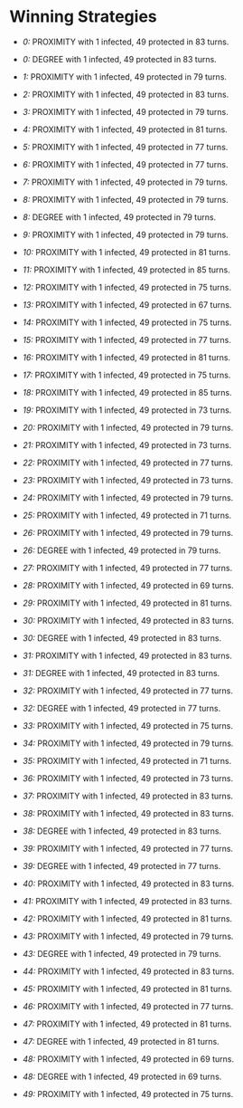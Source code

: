 # Winning Strategies

* _0:_ PROXIMITY with 1 infected, 49 protected in 83 turns.


* _0:_ DEGREE with 1 infected, 49 protected in 83 turns.


* _1:_ PROXIMITY with 1 infected, 49 protected in 79 turns.


* _2:_ PROXIMITY with 1 infected, 49 protected in 83 turns.


* _3:_ PROXIMITY with 1 infected, 49 protected in 79 turns.


* _4:_ PROXIMITY with 1 infected, 49 protected in 81 turns.


* _5:_ PROXIMITY with 1 infected, 49 protected in 77 turns.


* _6:_ PROXIMITY with 1 infected, 49 protected in 77 turns.


* _7:_ PROXIMITY with 1 infected, 49 protected in 79 turns.


* _8:_ PROXIMITY with 1 infected, 49 protected in 79 turns.


* _8:_ DEGREE with 1 infected, 49 protected in 79 turns.


* _9:_ PROXIMITY with 1 infected, 49 protected in 79 turns.


* _10:_ PROXIMITY with 1 infected, 49 protected in 81 turns.


* _11:_ PROXIMITY with 1 infected, 49 protected in 85 turns.


* _12:_ PROXIMITY with 1 infected, 49 protected in 75 turns.


* _13:_ PROXIMITY with 1 infected, 49 protected in 67 turns.


* _14:_ PROXIMITY with 1 infected, 49 protected in 75 turns.


* _15:_ PROXIMITY with 1 infected, 49 protected in 77 turns.


* _16:_ PROXIMITY with 1 infected, 49 protected in 81 turns.


* _17:_ PROXIMITY with 1 infected, 49 protected in 75 turns.


* _18:_ PROXIMITY with 1 infected, 49 protected in 85 turns.


* _19:_ PROXIMITY with 1 infected, 49 protected in 73 turns.


* _20:_ PROXIMITY with 1 infected, 49 protected in 79 turns.


* _21:_ PROXIMITY with 1 infected, 49 protected in 73 turns.


* _22:_ PROXIMITY with 1 infected, 49 protected in 77 turns.


* _23:_ PROXIMITY with 1 infected, 49 protected in 73 turns.


* _24:_ PROXIMITY with 1 infected, 49 protected in 79 turns.


* _25:_ PROXIMITY with 1 infected, 49 protected in 71 turns.


* _26:_ PROXIMITY with 1 infected, 49 protected in 79 turns.


* _26:_ DEGREE with 1 infected, 49 protected in 79 turns.


* _27:_ PROXIMITY with 1 infected, 49 protected in 77 turns.


* _28:_ PROXIMITY with 1 infected, 49 protected in 69 turns.


* _29:_ PROXIMITY with 1 infected, 49 protected in 81 turns.


* _30:_ PROXIMITY with 1 infected, 49 protected in 83 turns.


* _30:_ DEGREE with 1 infected, 49 protected in 83 turns.


* _31:_ PROXIMITY with 1 infected, 49 protected in 83 turns.


* _31:_ DEGREE with 1 infected, 49 protected in 83 turns.


* _32:_ PROXIMITY with 1 infected, 49 protected in 77 turns.


* _32:_ DEGREE with 1 infected, 49 protected in 77 turns.


* _33:_ PROXIMITY with 1 infected, 49 protected in 75 turns.


* _34:_ PROXIMITY with 1 infected, 49 protected in 79 turns.


* _35:_ PROXIMITY with 1 infected, 49 protected in 71 turns.


* _36:_ PROXIMITY with 1 infected, 49 protected in 73 turns.


* _37:_ PROXIMITY with 1 infected, 49 protected in 83 turns.


* _38:_ PROXIMITY with 1 infected, 49 protected in 83 turns.


* _38:_ DEGREE with 1 infected, 49 protected in 83 turns.


* _39:_ PROXIMITY with 1 infected, 49 protected in 77 turns.


* _39:_ DEGREE with 1 infected, 49 protected in 77 turns.


* _40:_ PROXIMITY with 1 infected, 49 protected in 83 turns.


* _41:_ PROXIMITY with 1 infected, 49 protected in 83 turns.


* _42:_ PROXIMITY with 1 infected, 49 protected in 81 turns.


* _43:_ PROXIMITY with 1 infected, 49 protected in 79 turns.


* _43:_ DEGREE with 1 infected, 49 protected in 79 turns.


* _44:_ PROXIMITY with 1 infected, 49 protected in 83 turns.


* _45:_ PROXIMITY with 1 infected, 49 protected in 81 turns.


* _46:_ PROXIMITY with 1 infected, 49 protected in 77 turns.


* _47:_ PROXIMITY with 1 infected, 49 protected in 81 turns.


* _47:_ DEGREE with 1 infected, 49 protected in 81 turns.


* _48:_ PROXIMITY with 1 infected, 49 protected in 69 turns.


* _48:_ DEGREE with 1 infected, 49 protected in 69 turns.


* _49:_ PROXIMITY with 1 infected, 49 protected in 75 turns.


